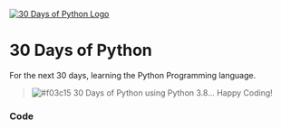 [![30 Days of Python Logo](https://static.codingforentrepreneurs.com/media/projects/30-days-python-38/images/share/30_Days_of_Python_-_Share.jpg)](https://www.codingforentrepreneurs.com/projects/30-days-python-38)

# 30 Days of Python

For the next 30 days, learning the Python Programming language.

> ![#f03c15](https://placehold.it/15/f03c15/000000?text=+) 30 Days of Python using Python 3.8... Happy Coding!



### Code